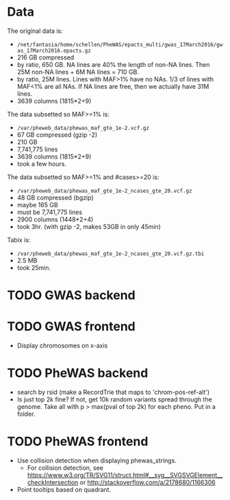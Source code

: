 Data
====
The original data is:
- `/net/fantasia/home/schellen/PheWAS/epacts_multi/gwas_17March2016/gwas_17March2016.epacts.gz`
- 216 GB compressed
- by ratio, 650 GB.  NA lines are 40% the length of non-NA lines.  Then 25M non-NA lines + 6M NA lines = 710 GB.
- by ratio, 25M lines. Lines with MAF>1% have no NAs.  1/3 of lines with MAF<1% are all NAs.  If NA lines are free, then we actually have 31M lines.
- 3639 columns (1815*2+9)

The data subsetted so MAF>=1% is:
- `/var/pheweb_data/phewas_maf_gte_1e-2.vcf.gz`
- 67 GB compressed (gzip -2)
- 210 GB
- 7,741,775 lines
- 3639 columns (1815*2+9)
- took a few hours.

The data subsetted so MAF>=1% and #cases>=20 is:
- `/var/pheweb_data/phewas_maf_gte_1e-2_ncases_gte_20.vcf.gz`
- 48 GB compressed (bgzip)
- maybe 165 GB
- must be 7,741,775 lines
- 2900 columns (1448*2+4)
- took 3hr. (with gzip -2, makes 53GB in only 45min)

Tabix is:
- `/var/pheweb_data/phewas_maf_gte_1e-2_ncases_gte_20.vcf.gz.tbi`
- 2.5 MB
- took 25min.


TODO GWAS backend
=================


TODO GWAS frontend
==================
- Display chromosomes on x-axis


TODO PheWAS backend
===================
- search by rsid (make a RecordTrie that maps to 'chrom-pos-ref-alt')
- Is just top 2k fine?  If not, get 10k random variants spread through the genome.  Take all with p > max(pval of top 2k) for each pheno.  Put in a folder.


TODO PheWAS frontend
====================
- Use collision detection when displaying phewas_strings.
  - For collision detection, see <https://www.w3.org/TR/SVG11/struct.html#__svg__SVGSVGElement__checkIntersection> or <http://stackoverflow.com/a/2178680/1166306>
- Point tooltips based on quadrant.
